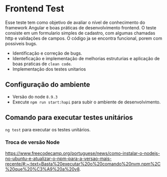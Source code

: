 # Frontend Test
Esse teste tem como objetivo de avaliar o nível de conhecimento do framework Angular e boas práticas de desenvolvimento frontend.
O teste consiste em um formulario simples de cadastro, com algumas chamadas http e validações de campos. O código ja se encontra funcional, porem com possiveis bugs. 
 - Identificação e  correção de bugs.
 - Identeficação e implementação de melhorias estruturias e aplicação de boas praticas de `clean code`.
 - Implementação dos testes unitarios

## Configuração do ambiente

 - Versão do node `8.9.3`
 - Execute `npm run start:hapi` para subir o ambiente de desenvolvimento.

## Comando para executar testes unitários

`ng test` para executar os testes unitários.

### Troca de versão Node

https://www.freecodecamp.org/portuguese/news/como-instalar-o-nodejs-no-ubuntu-e-atualizar-o-npm-para-a-versao-mais-recente/#:~:text=Basta%20executar%20o%20comando%20nvm,npm%2C%20que%20%C3%A9%20a%20v8.

